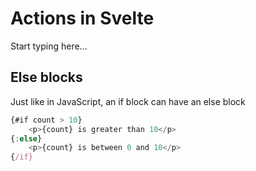 # Actions in Svelte

Start typing here...

## Else blocks

Just like in JavaScript, an if block can have an else block

```Typescript
{#if count > 10}
	<p>{count} is greater than 10</p>
{:else}
	<p>{count} is between 0 and 10</p>
{/if}
```